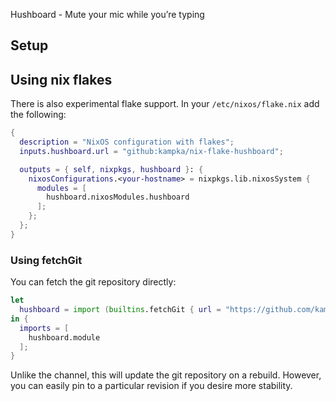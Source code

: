 Hushboard - Mute your mic while you’re typing

## Setup

## Using nix flakes

There is also experimental flake support. In your `/etc/nixos/flake.nix` add the following:

```nix
{
  description = "NixOS configuration with flakes";
  inputs.hushboard.url = "github:kampka/nix-flake-hushboard";

  outputs = { self, nixpkgs, hushboard }: {
    nixosConfigurations.<your-hostname> = nixpkgs.lib.nixosSystem {
      modules = [
        hushboard.nixosModules.hushboard
      ];
    };
  };
}
```

### Using fetchGit

You can fetch the git repository directly:

```nix
let
  hushboard = import (builtins.fetchGit { url = "https://github.com/kampka/nix-flake-hushboard.git;" });
in {
  imports = [
    hushboard.module
  ];
}
```

Unlike the channel, this will update the git repository on a rebuild. However,
you can easily pin to a particular revision if you desire more stability.

